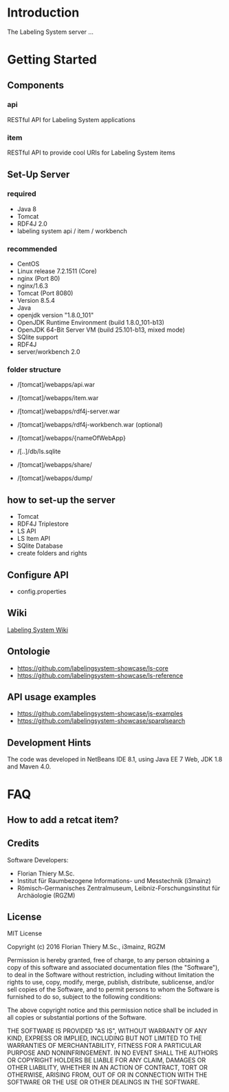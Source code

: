 # Introduction

The Labeling System server ...

# Getting Started

## Components

### api

RESTful API for Labeling System applications

### item

RESTful API to provide cool URIs for Labeling System items

## Set-Up Server

### required

* Java 8
* Tomcat
* RDF4J 2.0
* labeling system api / item / workbench

### recommended

* CentOS
 * Linux release 7.2.1511 (Core)
* nginx (Port 80)
 * nginx/1.6.3
* Tomcat (Port 8080)
 * Version 8.5.4
* Java
 * openjdk version "1.8.0_101"
 * OpenJDK Runtime Environment (build 1.8.0_101-b13)
 * OpenJDK 64-Bit Server VM (build 25.101-b13, mixed mode)
* SQlite support
* RDF4J
 * server/workbench 2.0

### folder structure

* /[tomcat]/webapps/api.war
* /[tomcat]/webapps/item.war
* /[tomcat]/webapps/rdf4j-server.war
* /[tomcat]/webapps/rdf4j-workbench.war (optional)
* /[tomcat]/webapps/{nameOfWebApp}

* /[..]/db/ls.sqlite
* /[tomcat]/webapps/share/
* /[tomcat]/webapps/dump/

## how to set-up the server

- Tomcat
- RDF4J Triplestore
- LS API
- LS Item API
- SQlite Database
- create folders and rights

## Configure API

- config.properties

## Wiki

[Labeling System Wiki](../../wiki)

## Ontologie

- https://github.com/labelingsystem-showcase/ls-core
- https://github.com/labelingsystem-showcase/ls-reference

## API usage examples

- https://github.com/labelingsystem-showcase/js-examples
- https://github.com/labelingsystem-showcase/sparqlsearch

## Development Hints

The code was developed in NetBeans IDE 8.1, using Java EE 7 Web, JDK 1.8 and Maven 4.0.

# FAQ

## How to add a retcat item?

## Credits

Software Developers:

- Florian Thiery M.Sc.
 - Institut für Raumbezogene Informations- und Messtechnik (i3mainz)
 - Römisch-Germanisches Zentralmuseum, Leibniz-Forschungsinstitut für Archäologie (RGZM)

## License

MIT License

Copyright (c) 2016 Florian Thiery M.Sc., i3mainz, RGZM

Permission is hereby granted, free of charge, to any person obtaining a copy
of this software and associated documentation files (the "Software"), to deal
in the Software without restriction, including without limitation the rights
to use, copy, modify, merge, publish, distribute, sublicense, and/or sell
copies of the Software, and to permit persons to whom the Software is
furnished to do so, subject to the following conditions:

The above copyright notice and this permission notice shall be included in all
copies or substantial portions of the Software.

THE SOFTWARE IS PROVIDED "AS IS", WITHOUT WARRANTY OF ANY KIND, EXPRESS OR
IMPLIED, INCLUDING BUT NOT LIMITED TO THE WARRANTIES OF MERCHANTABILITY,
FITNESS FOR A PARTICULAR PURPOSE AND NONINFRINGEMENT. IN NO EVENT SHALL THE
AUTHORS OR COPYRIGHT HOLDERS BE LIABLE FOR ANY CLAIM, DAMAGES OR OTHER
LIABILITY, WHETHER IN AN ACTION OF CONTRACT, TORT OR OTHERWISE, ARISING FROM,
OUT OF OR IN CONNECTION WITH THE SOFTWARE OR THE USE OR OTHER DEALINGS IN THE
SOFTWARE.
